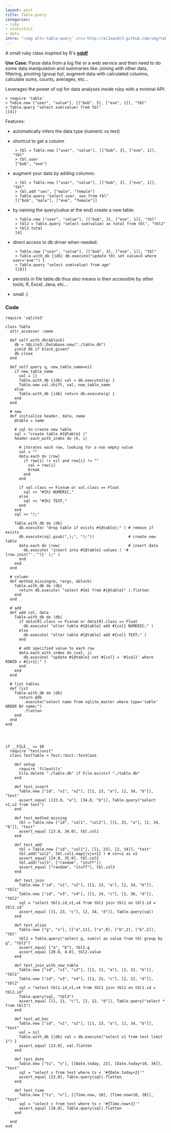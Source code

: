 ```yaml
--- 
layout: post
title: Table.query
categories: 
- ruby
- statistics
- data
intro: "<img alt='table-query' src='http://al3xandr3.github.com/img/table-query.png'/> A small ruby class inspired by R's <strong>sqldf</strong><br /><br /><strong>Use Case:</strong> Parse data from a log file or a web service and then need to do some data manipulation and summaries like: joining with other data, filtering, pivoting (group by), augment data with calculated columns, calculate sums, counts, averages, etc..."
---
```


A small ruby class inspired by R's [**sqldf**](http://code.google.com/p/sqldf/)

**Use Case:** Parse data from a log file or a web service and then need to do some data manipulation and summaries like: joining with other data, filtering, pivoting (group by), augment data with calculated columns, calculate sums, counts, averages, etc...

Leverages the power of sql for data analyses inside ruby with a minimal API:

	> require 'table'
	> Table.new ["user", "value"], [["bob", 3], ["eve", 1]], "tbl"
	> Table.query "select sum(value) from tbl"
	[[4]]

Features:
 - automatically infers the data type (numeric vs text)
 - shortcut to get a column

		> tbl = Table.new ["user", "value"], [["bob", 3], ["eve", 1]], "tbl"
		> tbl.user
		["bob", "eve"]

 - augment your data by adding columns:

		> tbl = Table.new ["user", "value"], [["bob", 3], ["eve", 1]], "tbl"
		> tbl.add "sex", ["male", "female"]
		> Table.query "select user, sex from tbl"
		[["bob", "male"], ["eve", "female"]]

 - by naming the query(value at the end) create a new table:

		> Table.new ["user", "value"], [["bob", 3], ["eve", 1]], "tbl"
		> tbl2 = Table.query "select sum(value) as total from tbl", "tbl2"
		> tbl2.total
		[4]

 - direct access to db driver when needed:

		> Table.new ["user", "value"], [["bob", 3], ["eve", 1]], "tbl"
		> Table.with_db {|db| db.execute("update tbl set value=5 where user='eve'") }
		> Table.query "select sum(value) from age"
		[[8]]

 - persists in file table.db thus also means is then accessible by other tools; R, Excel, Java, etc...

 - small :)
 
### Code
      
    require 'sqlite3'

    class Table
      attr_accessor :name

      def self.with_db(&block)
        db = SQLite3::Database.new("./table.db")
        yield db if block_given?
        db.close  
      end

      def self.query q, new_table_name=nil
        if new_table_name
          val = []
          Table.with_db {|db| val = db.execute2(q) }
          Table.new val.shift, val, new_table_name
        else 
          Table.with_db {|db| return db.execute(q) }
        end
      end  

      # new
      def initialize header, data, name
        @table = name

        # sql to create new table
        sql = "create table #{@table} ("
        header.each_with_index do |h, i|

          # iterates each row, looking for a non empty value
          val = ""
          data.each do |row| 
            if row[i] != nil and row[i] != ""
              val = row[i]
              break
            end
          end

          if val.class == Fixnum or val.class == Float
            sql << "#{h} NUMERIC,"
          else 
            sql << "#{h} TEXT,"
          end
        end
        sql << ");"

        Table.with_db do |db|
          db.execute( "drop table if exists #{@table};" ) # remove if exists
          db.execute(sql.gsub(",);", ");"))               # create new table  
          data.each do |row|                              # insert data
            db.execute( "insert into #{@table} values ( '#{row.join("','")}' );" )        
          end
        end
      end

      # column  
      def method_missing(m, *args, &block) 
        Table.with_db do |db|
          return db.execute( "select #{m} from #{@table}" ).flatten
        end
      end

      # add  
      def add col, data
        Table.with_db do |db|
          if data[0].class == Fixnum or data[0].class == Float
            db.execute( "alter table #{@table} add #{col} NUMERIC;" )
          else
            db.execute( "alter table #{@table} add #{col} TEXT;" )
          end

          # add specified value to each row
          data.each_with_index do |val, i|
            db.execute( "update #{@table} set #{col} = '#{val}' where ROWID = #{i+1};" )
          end
        end
      end

      # list tables
      def list
        Table.with_db do |db|
          return @db
            .execute("select name from sqlite_master where type='table' ORDER BY name;")
            .flatten    
        end
      end
    end




    if __FILE__ == $0
      require "test/unit"
      class TestTable < Test::Unit::TestCase

        def setup
          require 'fileutils'
          File.delete "./table.db" if File.exists? "./table.db"
        end    

        def test_insert
          Table.new ["id", "v1", "v2"], [[1, 23, "a"], [2, 34, "b"]], "test"
          assert_equal [[23.0, "a"], [34.0, "b"]], Table.query("select v1,v2 from test")
        end

        def test_method_missing
          tbl = Table.new ["id", "col1", "col2"], [[1, 23, "a"], [2, 34, "b"]], "test"
          assert_equal [23.0, 34.0], tbl.col1
        end

        def test_add
          tbl = Table.new ["id", "col1"], [[1, 23], [2, 34]], "test"
          tbl.add("col2", tbl.col1.map{|v|v+1} ) # v1+=1 as v2
          assert_equal [24.0, 35.0], tbl.col2
          tbl.add("col3", ["random", "stuff"])
          assert_equal ["random", "stuff"], tbl.col3
        end

        def test_join
          Table.new ["id", "v1", "v2"], [[1, 23, "a"], [2, 34, "b"]], "tbl1"
          Table.new ["id", "v3", "v4"], [[1, 24, "c"], [2, 36, "d"]], "tbl2"
          sql = "select tbl1.id,v1,v4 from tbl1 join tbl2 on tbl1.id = tbl2.id"
          assert_equal [[1, 23, "c"], [2, 34, "d"]], Table.query(sql)
        end

        def test_alias
          Table.new ["g", "v"], [["a",11], ["a",9], ["b",2], ["b",2]], "tbl"
          tbl2 = Table.query("select g, sum(v) as value from tbl group by g", "tbl2")
          assert_equal ["a", "b"], tbl2.g
          assert_equal [20.0, 4.0], tbl2.value
        end

        def test_join_with_new_table
          Table.new ["id", "v1", "v2"], [[1, 11, "a"], [2, 12, "b"]], "tbl1"
          Table.new ["id", "v3", "v4"], [[1, 21, "c"], [2, 22, "d"]], "tbl2"
          sql = "select tbl1.id,v1,v4 from tbl1 join tbl2 on tbl1.id = tbl2.id"
          Table.query(sql, "tbl3")
          assert_equal [[1, 11, "c"], [2, 12, "d"]], Table.query("select * from tbl3")
        end

        def test_ad_hoc
          Table.new ["id", "v1", "v2"], [[1, 23, "a"], [2, 34, "b"]], "test"
          val = nil
          Table.with_db {|db| val = db.execute("select v1 from test limit 1") }
          assert_equal [23.0], val.flatten
        end

        def test_date
          Table.new ["ts", "v"], [[Date.today, 23], [Date.today+10, 34]], "test"
          sql = "select v from test where ts < '#{Date.today+2}'"
          assert_equal [23.0], Table.query(sql).flatten
        end

        def test_time
          Table.new ["ts", "v"], [[Time.now, 10], [Time.now+10, 20]], "test"
          sql = "select v from test where ts < '#{Time.now+2}'"
          assert_equal [10.0], Table.query(sql).flatten
        end

      end
    end 

